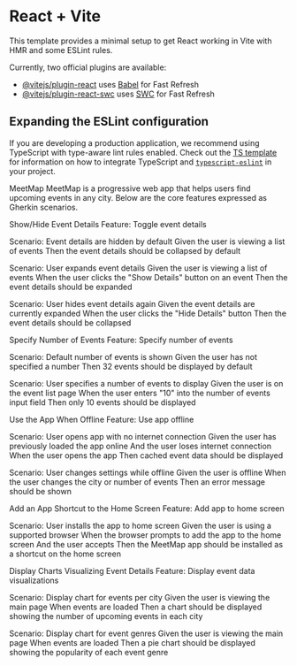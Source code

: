 # React + Vite

This template provides a minimal setup to get React working in Vite with HMR and some ESLint rules.

Currently, two official plugins are available:

- [@vitejs/plugin-react](https://github.com/vitejs/vite-plugin-react/blob/main/packages/plugin-react) uses [Babel](https://babeljs.io/) for Fast Refresh
- [@vitejs/plugin-react-swc](https://github.com/vitejs/vite-plugin-react/blob/main/packages/plugin-react-swc) uses [SWC](https://swc.rs/) for Fast Refresh

## Expanding the ESLint configuration

If you are developing a production application, we recommend using TypeScript with type-aware lint rules enabled. Check out the [TS template](https://github.com/vitejs/vite/tree/main/packages/create-vite/template-react-ts) for information on how to integrate TypeScript and [`typescript-eslint`](https://typescript-eslint.io) in your project.

MeetMap
MeetMap is a progressive web app that helps users find upcoming events in any city. Below are the core features expressed as Gherkin scenarios.

Show/Hide Event Details
Feature: Toggle event details

Scenario: Event details are hidden by default
Given the user is viewing a list of events
Then the event details should be collapsed by default

Scenario: User expands event details
Given the user is viewing a list of events
When the user clicks the "Show Details" button on an event
Then the event details should be expanded

Scenario: User hides event details again
Given the event details are currently expanded
When the user clicks the "Hide Details" button
Then the event details should be collapsed

Specify Number of Events
Feature: Specify number of events

Scenario: Default number of events is shown
Given the user has not specified a number
Then 32 events should be displayed by default

Scenario: User specifies a number of events to display
Given the user is on the event list page
When the user enters "10" into the number of events input field
Then only 10 events should be displayed

Use the App When Offline
Feature: Use app offline

Scenario: User opens app with no internet connection
Given the user has previously loaded the app online
And the user loses internet connection
When the user opens the app
Then cached event data should be displayed

Scenario: User changes settings while offline
Given the user is offline
When the user changes the city or number of events
Then an error message should be shown

Add an App Shortcut to the Home Screen
Feature: Add app to home screen

Scenario: User installs the app to home screen
Given the user is using a supported browser
When the browser prompts to add the app to the home screen
And the user accepts
Then the MeetMap app should be installed as a shortcut on the home screen

Display Charts Visualizing Event Details
Feature: Display event data visualizations

Scenario: Display chart for events per city
Given the user is viewing the main page
When events are loaded
Then a chart should be displayed showing the number of upcoming events in each city

Scenario: Display chart for event genres
Given the user is viewing the main page
When events are loaded
Then a pie chart should be displayed showing the popularity of each event genre
